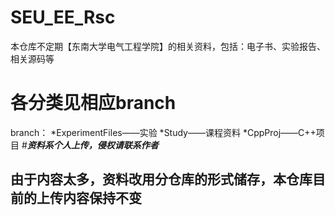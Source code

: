# SEU_EE_Rsc
本仓库不定期【东南大学电气工程学院】的相关资料，包括：电子书、实验报告、相关源码等
# 各分类见相应branch
branch：
  *ExperimentFiles——实验
  *Study——课程资料
  *CppProj——C++项目
#***资料系个人上传，侵权请联系作者***
## 由于内容太多，资料改用分仓库的形式储存，本仓库目前的上传内容保持不变
